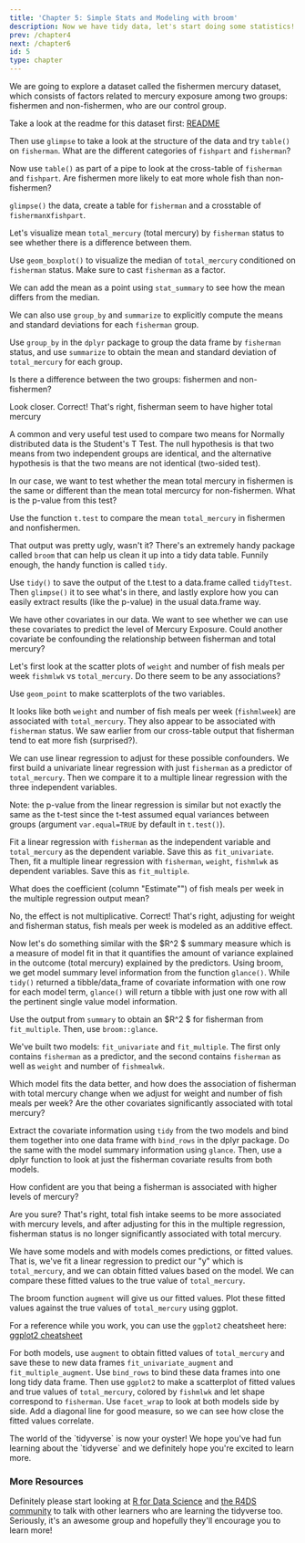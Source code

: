 ```yaml
---
title: 'Chapter 5: Simple Stats and Modeling with broom' 
description: Now we have tidy data, let's start doing some statistics!
prev: /chapter4
next: /chapter6
id: 5
type: chapter
---
```


</codeblock></exercise>

<exercise id="1" title="Let's explore the fishermen mercury dataset">

We are going to explore a dataset called the fishermen mercury dataset, which consists of factors 
related to mercury exposure among two groups: fishermen and non-fishermen, who are our control group. 

Take a look at the readme for this dataset first: [README](fishermen_mercury_README.md)

Then use `glimpse` to take a look at the structure of the data and try `table()` on 
`fisherman`. What are the different categories of `fishpart` and `fisherman`?

Now use `table()` as part of a pipe to look at the cross-table of `fisherman` and `fishpart`. Are fishermen more likely to eat more whole fish than non-fishermen?


`glimpse()` the data, create a table for `fisherman` and a crosstable of `fisherman`x`fishpart`.



<codeblock id="05_01">
</codeblock></exercise>

<exercise id="2" title="Visualize Mean of Total Mercury by Fisherman Status">

Let's visualize mean `total_mercury` (total mercury) by `fisherman` status to 
see whether there is a difference between them.


Use `geom_boxplot()` to visualize the median of `total_mercury` conditioned on
`fisherman` status. Make sure to cast `fisherman` as a factor.

We can add the mean as a point using `stat_summary` to see how the mean differs from the median.



<codeblock id="05_02">
</codeblock></exercise>

<exercise id="3" title="Compute Means with group_by">

We can also use `group_by` and `summarize` to explicitly compute the means and standard deviations for each `fisherman` group.


Use `group_by` in the `dplyr` package to group the data frame by `fisherman` status, and use `summarize` to obtain the mean and standard deviation of `total_mercury` for each group. 



<codeblock id="05_03">
</codeblock></exercise>

<exercise id="4" title="Is there a difference?">

Is there a difference between the two groups: fishermen and non-fishermen?

<choice>
<opt text="No, there isn't. The means are too close.">
Look closer.
</opt>
<opt text="Yes, there is. The intervals overlap but there is a clear difference in means"  correct = "true">
Correct! That's right, fisherman seem to have higher total mercury
</opt>
</choice>
</exercise>

<exercise id="5" title="T-test of means for fisherman status">

A common and very useful test used to compare two means for Normally distributed data is the Student's T Test. The null hypothesis is that two means from two independent groups are identical, and the alternative hypothesis is that the two means are not identical (two-sided test).

In our case, we want to test whether the mean total mercury in fishermen is the same or different than the mean total mercurcy for non-fishermen. What is the p-value from this test?


Use the function `t.test` to compare the mean `total_mercury` in fishermen and nonfishermen.



<codeblock id="05_05">
</codeblock></exercise>

<exercise id="6" title="Sweep up that output with Broom">

That output was pretty ugly, wasn't it? There's an extremely handy package called `broom` that can help us clean it up into a tidy data table. Funnily enough, the handy function is called `tidy`.


Use `tidy()` to save the output of the t.test to a data.frame called `tidyTtest`. Then `glimpse()` it to see what's in there, and lastly explore how you can easily extract results (like the p-value) in the usual data.frame way.



<codeblock id="05_06">
</codeblock></exercise>

<exercise id="7" title="Let's delve deeper into the data">

We have other covariates in our data. We want to see whether we can use these covariates to
predict the level of Mercury Exposure. Could another covariate be confounding the relationship between fisherman and total mercury?

Let's first look at the scatter plots of `weight` and number of fish meals per week `fishmlwk` vs `total_mercury`. Do there seem to be any associations?


Use `geom_point` to make scatterplots of the two variables.



<codeblock id="05_07">
</codeblock></exercise>

<exercise id="8" title="Linear Regression">

It looks like both `weight` and number of fish meals per week (`fishmlweek`) are associated with `total_mercury`. They also appear to be associated with `fisherman` status. We saw earlier from our cross-table output that fisherman tend to eat more fish (surprised?).

We can use linear regression to adjust for these possible confounders. We first build a univariate linear regression with just `fisherman` as a predictor of `total_mercury`. Then we compare it to a multiple linear regression with the three independent variables.

Note: the p-value from the linear regression is similar but not exactly the same as the t-test since the t-test assumed equal variances between groups (argument `var.equal=TRUE` by default in `t.test()`).


Fit a linear regression with `fisherman` as the independent variable and `total_mercury` as the dependent variable. Save this as `fit_univariate`. Then, fit a multiple linear regression with `fisherman`, `weight`, `fishmlwk` as dependent variables. Save this as `fit_multiple`.



<codeblock id="05_08">
</codeblock></exercise>

<exercise id="9" title="Interpreting coefficients">

What does the coefficient (column "Estimate"") of fish meals per week in the multiple regression output mean?

<choice>
<opt text="For every fish meal you eat, you are 1.02 times more likely to have higher mercury.">
No, the effect is not multiplicative.
</opt>
<opt text="Each additional fish meal per week is expected to increase mercury levels by 0.106mg/g, when comparing people with the same weight and comparing people who are either both fisherman or both non-fisherman."  correct = "true">
Correct! That's right, adjusting for weight and fisherman status, fish meals per week is modeled as an additive effect.
</opt>
<opt text="Fisherman who eat one more fish meal per week are expected to have higher mercury levels of 0.106mg/g."
Not quite, this expected increase applies for fisherman as well as non-fisherman.
</choice>
</exercise>

<exercise id="10" title="Broom with linear regression: glance">

Now let's do something similar with the $R^2 $ summary measure which is a measure of model fit in that it quantifies the amount of variance explained in the outcome (total mercury) explained by the predictors. Using broom, we get model summary level information from the function `glance()`. While `tidy()` returned a tibble/data_frame of covariate information with one row for each model term, `glance()` will return a tibble with just one row with all the pertinent single value model information.


Use the output from `summary` to obtain an $R^2 $ for fisherman from `fit_multiple`. Then, use `broom::glance`.



<codeblock id="05_10">
</codeblock></exercise>

<exercise id="11" title="Compare our models">

We've built two models: `fit_univariate` and `fit_multiple`. The first only contains `fisherman` as a predictor, and the second contains `fisherman` as well as `weight` and number of `fishmealwk`.

Which model fits the data better, and how does the association of fisherman with total mercury change when we adjust for weight and number of fish meals per week? Are the other covariates significantly associated with total mercury?


Extract the covariate information using `tidy` from the two models and bind them together into one data frame with `bind_rows` in the dplyr package. Do the same with the model summary information using `glance`. Then, use a dplyr function to look at just the fisherman covariate results from both models.



<codeblock id="05_11">
</codeblock></exercise>

<exercise id="12" title="Prediction of mercury">

How confident are you that being a fisherman is associated with higher levels of mercury?

<choice>
<opt text="So confident, I don't want to be a fisherman!">
Are you sure?</opt>
<opt text="Not confident, there are other confounding factors at play here, maybe they should just eat less fish?" correct = "true">
That's right, total fish intake seems to be more associated with mercury levels, and after adjusting for this in the multiple regression, fisherman status is no longer significantly associated with total mercury.
</opt>
</choice>
</exercise>

<exercise id="13" title="Challenge 1: augment + ggplot2">

We have some models and with models comes predictions, or fitted values. That is, we've fit a linear regression to predict our "y" which is `total_mercury`, and we can obtain fitted values based on the model. We can compare these fitted values to the true value of `total_mercury`.

The broom function `augment` will give us our fitted values. Plot these fitted values against the true values of `total_mercury` using ggplot.

For a reference while you work, you can use the `ggplot2` cheatsheet here:
[ggplot2 cheatsheet](https://www.rstudio.com/wp-content/uploads/2015/03/ggplot2-cheatsheet.pdf)

For both models, use `augment` to obtain fitted values of `total_mercury` and save these to new data frames `fit_univariate_augment` and `fit_multiple_augment`. Use `bind_rows` to bind these data frames into one long tidy data frame. Then use `ggplot2` to make a scatterplot of fitted values and true values of `total_mercury`, colored by `fishmlwk` and let shape correspond to `fisherman`. Use `facet_wrap` to look at both models side by side. Add a diagonal line for good measure, so we can see how close the fitted values correlate.



<codeblock id="05_13">
</codeblock></exercise>

<exercise id="14" title= "Wow! Look at how far you've come!">
The world of the `tidyverse` is now your oyster! We hope you've had fun learning about the `tidyverse` and we definitely hope you're excited to learn more.

### More Resources

Definitely please start looking at [R for Data Science](https://r4ds.had.co.nz/) and [the R4DS community](https://www.rfordatasci.com/) to talk with other learners who are learning the tidyverse too. Seriously, it's an awesome group and hopefully they'll encourage you to learn more!
</exercise>
